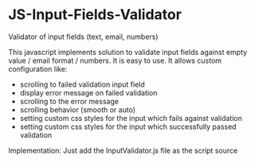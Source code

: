 # JS-Input-Fields-Validator
Validator of input fields (text, email, numbers)

This javascript implements solution to validate input fields against empty value / email format / numbers. It is easy to use. It allows custom configuration like:
- scrolling to failed validation input field
- display error message on failed validation
- scrolling to the error message
- scrolling behavior (smooth or auto)
- setting custom css styles for the input which fails against validation
- setting custom css styles for the input which successfully passed validation

Implementation:
Just add the InputValidator.js file as the script source <script src='InputValidator.js'>
Initialize the Validator class - I recommend not to initialize it at the moment of validation event, but it is better to initialize it right after the page is loaded.
Within the initialization you make all the configuration, the configuration as passed as an object.
If you want to validate all inputs within the form, then set type_of_inputs to required type ('text', 'email', or 'digit').
Keep in mind that if the fields are being validated within the form at once, then all the fields can be validated againts only one type (if the form has different inputs of digit / emails / text, then you have to validate them separately).
If you want to display error message on validation failer, insert a non-displayed div with some ID into your page where it should be displayd ( e.g. <div id='error-msg' style='display:none'>Validation failed</div>).
If you want to validate each input separately, then type_of_inputs and display_alert_div are not necessary to set.

```
EXAMPLE:

// INSTANTIATE NEW VALIDATOR
const form_validator = new Validator({
            type_of_inputs: 'text', 
            scroll_to_input: false,
            scroll_behavior: 'auto',
            display_alert_div: true,
            scroll_to_alert: true,
            alert_div_id: 'validation-failed-message',
            custom_styles_change: {
                borderColor: 'red',
                borderStyle: 'solid'
            },
            custom_styles_initial: {
                borderColor: 'grey',
                borderStyle: 'solid',
                backgroundColor: 'green'
            }  
     });
```

Then on the validation event (e.g. submiting the form) you run the particular function. There are four functions available:

- validateForm('form or a wrapper id') - use for validating all inputs at once
- validateInputText('input field id') - validates separate input against the void
- validateInputEmail('input field id') - validates separate input against the void and email format
- validateInputDigit('input field id') - validates separate input against the void and number format

If you want to validate all input fields whithin the form,  e.g.:

```
// EVENT HANDLER ON THE FORM INPUTS VALIDATION
document.getElementById('submit-button').addEventListener('click', (e)=>{
   const validation_result = form_validator.validateForm('form-to-validate');
    // if all the input fields were validated successfully
    if(validation_result) {
        alert('All fields validated successfully');
    }
}
```

Or if you want to validate input fields separately, e.g:

```
    // VALIDATION OF SEPARATE INPUTS
    // validate as text
    const input1_result = instSeparate.validateInputText('one');
    // validate as email
    const input2_result = instSeparate.validateInputEmail('two');
    // validate as number
    const input3_result = instSeparate.validateInputDigit('three');

    // if the above three inputs were validated successfully
    if(input1_result && input2_result && input3_result) {
        alert('All the separate fields validated successfully');
    }

```



